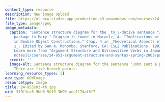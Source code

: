 ```yaml
---
content_type: resource
description: New image Upload
file: https://ol-ocw-studio-app-production.s3.amazonaws.com/courses/24-953-argument-structure-and-syntax-spring-2003/3f9f1cc69bb05d193b90aee117daf6f7_24-953s03-th.jpg
file_type: image/jpeg
image_metadata:
  caption: 'Sentence structure diagram for the _to_\-dative sentence "John sent a
    package to Mary." Diagram is found in Marantz, A. "Implications of Asymmetries
    in Double Object Constructions." Chap. 4 in _Theoretical Aspects of Bantu Grammar
    1_. Edited by Sam A. Mchombo. Stanford, CA: CSLI Publications, 1993, pp. 113-151.
    Learn more from "Argument Structure and Ditransitive Verbs in Japanese" in [lecture
    notes](/courses/24-953-argument-structure-and-syntax-spring-2003/pages/lecture-notes).'
  credit: ''
  image-alt: Sentence structure diagram for the sentence 'John sent a package to Mary.'
    There are five branch points.
learning_resource_types: []
ocw_type: OCWImage
resourcetype: Image
title: 24-953s03-th.jpg
uid: 3f9f1cc6-9bb0-5d19-3b90-aee117daf6f7
---
```

